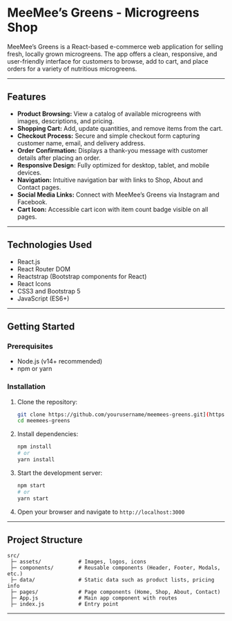 
# MeeMee’s Greens - Microgreens Shop

MeeMee’s Greens is a React-based e-commerce web application for selling fresh, locally grown microgreens. The app offers a clean, responsive, and user-friendly interface for customers to browse, add to cart, and place orders for a variety of nutritious microgreens.

---

## Features

- **Product Browsing:** View a catalog of available microgreens with images, descriptions, and pricing.
- **Shopping Cart:** Add, update quantities, and remove items from the cart.
- **Checkout Process:** Secure and simple checkout form capturing customer name, email, and delivery address.
- **Order Confirmation:** Displays a thank-you message with customer details after placing an order.
- **Responsive Design:** Fully optimized for desktop, tablet, and mobile devices.
- **Navigation:** Intuitive navigation bar with links to Shop, About and Contact pages.
- **Social Media Links:** Connect with MeeMee’s Greens via Instagram and Facebook.
- **Cart Icon:** Accessible cart icon with item count badge visible on all pages.

---

## Technologies Used

- React.js
- React Router DOM
- Reactstrap (Bootstrap components for React)
- React Icons
- CSS3 and Bootstrap 5
- JavaScript (ES6+)

---

## Getting Started

### Prerequisites

- Node.js (v14+ recommended)
- npm or yarn

### Installation

1. Clone the repository:

   ```bash
   git clone https://github.com/yourusername/meemees-greens.git](https://github.com/aventurina/microgreens-shop.git
   cd meemees-greens
   ```

2. Install dependencies:

   ```bash
   npm install
   # or
   yarn install
   ```

3. Start the development server:

   ```bash
   npm start
   # or
   yarn start
   ```

4. Open your browser and navigate to `http://localhost:3000`

---

## Project Structure

```
src/
 ├─ assets/            # Images, logos, icons
 ├─ components/        # Reusable components (Header, Footer, Modals, etc.)
 ├─ data/              # Static data such as product lists, pricing info
 ├─ pages/             # Page components (Home, Shop, About, Contact)
 ├─ App.js             # Main app component with routes
 ├─ index.js           # Entry point
```

---



